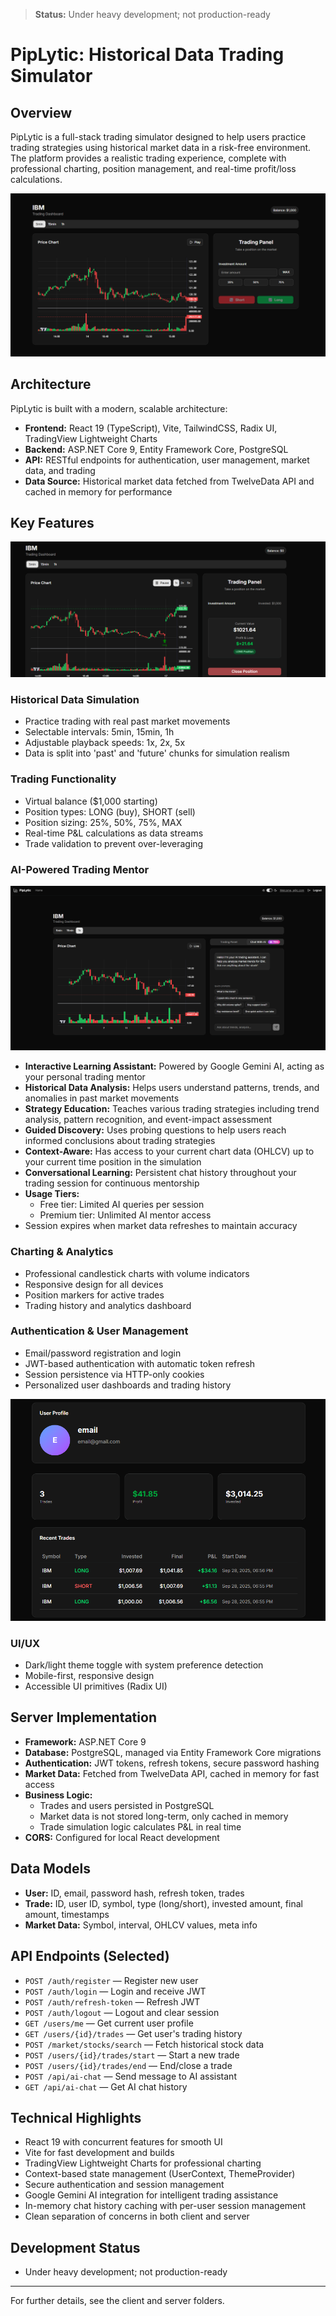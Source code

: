 > **Status:** Under heavy development; not production-ready

# PipLytic: Historical Data Trading Simulator

## Overview

PipLytic is a full-stack trading simulator designed to help users practice trading strategies using historical market data in a risk-free environment. The platform provides a realistic trading experience, complete with professional charting, position management, and real-time profit/loss calculations.

![Trading Feature Screenshot](images/trading-feature.png)

## Architecture

PipLytic is built with a modern, scalable architecture:


- **Frontend:** React 19 (TypeScript), Vite, TailwindCSS, Radix UI, TradingView Lightweight Charts
- **Backend:** ASP.NET Core 9, Entity Framework Core, PostgreSQL
- **API:** RESTful endpoints for authentication, user management, market data, and trading
- **Data Source:** Historical market data fetched from TwelveData API and cached in memory for performance

## Key Features
![Analytics Feature Screenshot](images/analytics-feature.png)
### Historical Data Simulation
- Practice trading with real past market movements
- Selectable intervals: 5min, 15min, 1h
- Adjustable playback speeds: 1x, 2x, 5x
- Data is split into 'past' and 'future' chunks for simulation realism

### Trading Functionality
- Virtual balance ($1,000 starting)
- Position types: LONG (buy), SHORT (sell)
- Position sizing: 25%, 50%, 75%, MAX
- Real-time P&L calculations as data streams
- Trade validation to prevent over-leveraging

### AI-Powered Trading Mentor
![AI Chat Feature Screenshot](images/ai-chat-feature.png)
- **Interactive Learning Assistant:** Powered by Google Gemini AI, acting as your personal trading mentor
- **Historical Data Analysis:** Helps users understand patterns, trends, and anomalies in past market movements
- **Strategy Education:** Teaches various trading strategies including trend analysis, pattern recognition, and event-impact assessment
- **Guided Discovery:** Uses probing questions to help users reach informed conclusions about trading strategies
- **Context-Aware:** Has access to your current chart data (OHLCV) up to your current time position in the simulation
- **Conversational Learning:** Persistent chat history throughout your trading session for continuous mentorship
- **Usage Tiers:**
  - Free tier: Limited AI queries per session
  - Premium tier: Unlimited AI mentor access
- Session expires when market data refreshes to maintain accuracy

### Charting & Analytics
- Professional candlestick charts with volume indicators
- Responsive design for all devices
- Position markers for active trades
- Trading history and analytics dashboard

### Authentication & User Management
- Email/password registration and login
- JWT-based authentication with automatic token refresh
- Session persistence via HTTP-only cookies
- Personalized user dashboards and trading history

![User Dashboard Screenshot](images/user-dashboard.png)

### UI/UX
- Dark/light theme toggle with system preference detection
- Mobile-first, responsive design
- Accessible UI primitives (Radix UI)

## Server Implementation

- **Framework:** ASP.NET Core 9
- **Database:** PostgreSQL, managed via Entity Framework Core migrations
- **Authentication:** JWT tokens, refresh tokens, secure password hashing
- **Market Data:** Fetched from TwelveData API, cached in memory for fast access
- **Business Logic:**
	- Trades and users persisted in PostgreSQL
	- Market data is not stored long-term, only cached in memory
	- Trade simulation logic calculates P&L in real time
- **CORS:** Configured for local React development

## Data Models

- **User:** ID, email, password hash, refresh token, trades
- **Trade:** ID, user ID, symbol, type (long/short), invested amount, final amount, timestamps
- **Market Data:** Symbol, interval, OHLCV values, meta info

## API Endpoints (Selected)

- `POST /auth/register` — Register new user
- `POST /auth/login` — Login and receive JWT
- `POST /auth/refresh-token` — Refresh JWT
- `POST /auth/logout` — Logout and clear session
- `GET /users/me` — Get current user profile
- `GET /users/{id}/trades` — Get user's trading history
- `POST /market/stocks/search` — Fetch historical stock data
- `POST /users/{id}/trades/start` — Start a new trade
- `POST /users/{id}/trades/end` — End/close a trade
- `POST /api/ai-chat` — Send message to AI assistant
- `GET /api/ai-chat` — Get AI chat history

## Technical Highlights

- React 19 with concurrent features for smooth UI
- Vite for fast development and builds
- TradingView Lightweight Charts for professional charting
- Context-based state management (UserContext, ThemeProvider)
- Secure authentication and session management
- Google Gemini AI integration for intelligent trading assistance
- In-memory chat history caching with per-user session management
- Clean separation of concerns in both client and server

## Development Status

- Under heavy development; not production-ready

---
For further details, see the client and server folders.

